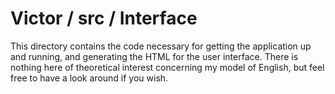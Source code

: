 # Victor / src / Interface

This directory contains the code necessary for getting the application up and running, and generating the HTML for the user interface. There is nothing here of theoretical interest concerning my model of English, but feel free to have a look around if you wish.